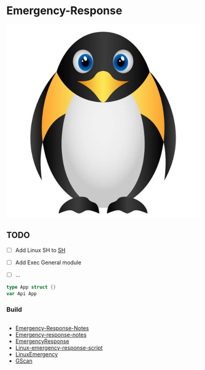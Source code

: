 # Emergency-Response

![icon](/assert/icon.jpg)

## TODO
- [ ] Add Linux SH to [SH](/sh)
- [ ] Add Exec General module
- [ ] ...


```go
type App struct {}
var Api App
```

### Build

```bash
```

- [Emergency-Response-Notes](https://github.com/Bypass007/Emergency-Response-Notes)
- [Emergency-response-notes](https://github.com/wpsec/Emergency-response-notes)
- [EmergencyResponse](https://github.com/yaunsky/EmergencyResponse)
- [Linux-emergency-response-script](https://github.com/looosooo/Linux-emergency-response-script)
- [LinuxEmergency](https://github.com/b0bac/LinuxEmergency)
- [GScan](https://github.com/grayddq/GScan)